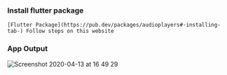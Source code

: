 ### Install flutter package
```
[Flutter Package](https://pub.dev/packages/audioplayers#-installing-tab-) Follow steps on this website
```

### App Output
![Screenshot 2020-04-13 at 16 49 29](https://user-images.githubusercontent.com/26361028/79116983-738f4100-7da7-11ea-848f-433cdb99cdb9.png)

